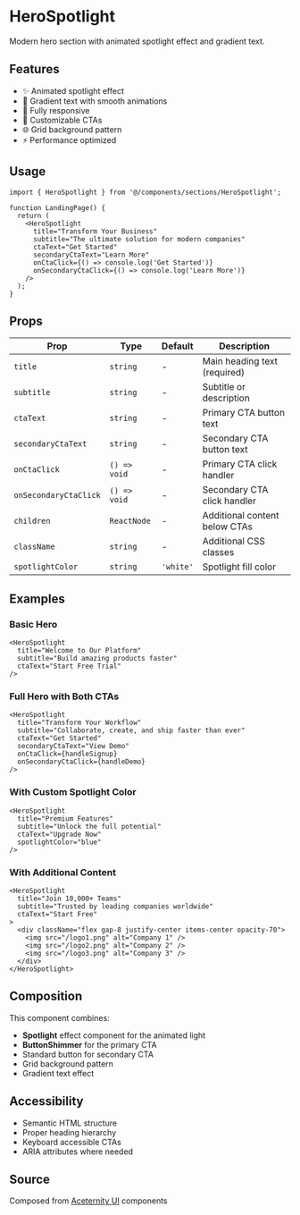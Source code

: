 # HeroSpotlight

Modern hero section with animated spotlight effect and gradient text.

## Features

- ✨ Animated spotlight effect
- 🎨 Gradient text with smooth animations
- 📱 Fully responsive
- 🎯 Customizable CTAs
- 🌐 Grid background pattern
- ⚡ Performance optimized

## Usage

```tsx
import { HeroSpotlight } from '@/components/sections/HeroSpotlight';

function LandingPage() {
  return (
    <HeroSpotlight
      title="Transform Your Business"
      subtitle="The ultimate solution for modern companies"
      ctaText="Get Started"
      secondaryCtaText="Learn More"
      onCtaClick={() => console.log('Get Started')}
      onSecondaryCtaClick={() => console.log('Learn More')}
    />
  );
}
```

## Props

| Prop | Type | Default | Description |
|------|------|---------|-------------|
| `title` | `string` | - | Main heading text (required) |
| `subtitle` | `string` | - | Subtitle or description |
| `ctaText` | `string` | - | Primary CTA button text |
| `secondaryCtaText` | `string` | - | Secondary CTA button text |
| `onCtaClick` | `() => void` | - | Primary CTA click handler |
| `onSecondaryCtaClick` | `() => void` | - | Secondary CTA click handler |
| `children` | `ReactNode` | - | Additional content below CTAs |
| `className` | `string` | - | Additional CSS classes |
| `spotlightColor` | `string` | `'white'` | Spotlight fill color |

## Examples

### Basic Hero

```tsx
<HeroSpotlight
  title="Welcome to Our Platform"
  subtitle="Build amazing products faster"
  ctaText="Start Free Trial"
/>
```

### Full Hero with Both CTAs

```tsx
<HeroSpotlight
  title="Transform Your Workflow"
  subtitle="Collaborate, create, and ship faster than ever"
  ctaText="Get Started"
  secondaryCtaText="View Demo"
  onCtaClick={handleSignup}
  onSecondaryCtaClick={handleDemo}
/>
```

### With Custom Spotlight Color

```tsx
<HeroSpotlight
  title="Premium Features"
  subtitle="Unlock the full potential"
  ctaText="Upgrade Now"
  spotlightColor="blue"
/>
```

### With Additional Content

```tsx
<HeroSpotlight
  title="Join 10,000+ Teams"
  subtitle="Trusted by leading companies worldwide"
  ctaText="Start Free"
>
  <div className="flex gap-8 justify-center items-center opacity-70">
    <img src="/logo1.png" alt="Company 1" />
    <img src="/logo2.png" alt="Company 2" />
    <img src="/logo3.png" alt="Company 3" />
  </div>
</HeroSpotlight>
```

## Composition

This component combines:
- **Spotlight** effect component for the animated light
- **ButtonShimmer** for the primary CTA
- Standard button for secondary CTA
- Grid background pattern
- Gradient text effect

## Accessibility

- Semantic HTML structure
- Proper heading hierarchy
- Keyboard accessible CTAs
- ARIA attributes where needed

## Source

Composed from [Aceternity UI](https://ui.aceternity.com/components/spotlight) components
